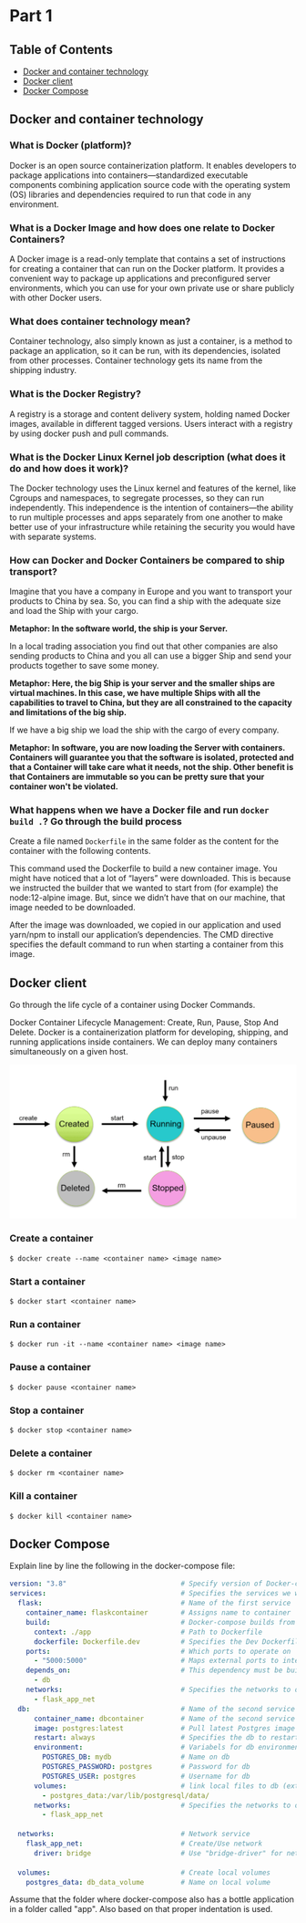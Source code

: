 # Part 1

## Table of Contents

- [Docker and container technology](#docker-and-container-technology)
- [Docker client](#docker-client)
- [Docker Compose](#docker-compose)

## Docker and container technology

### What is Docker (platform)?

Docker is an open source containerization platform. It enables developers to package applications into
containers—standardized executable components combining application source code with the operating system (OS) libraries
and dependencies required to run that code in any environment.

### What is a Docker Image and how does one relate to Docker Containers?

A Docker image is a read-only template that contains a set of instructions for creating a container that can run on the
Docker platform. It provides a convenient way to package up applications and preconfigured server environments, which
you can use for your own private use or share publicly with other Docker users.

### What does container technology mean?

Container technology, also simply known as just a container, is a method to package an application, so it can be run,
with its dependencies, isolated from other processes. Container technology gets its name from the shipping industry.

### What is the Docker Registry?

A registry is a storage and content delivery system, holding named Docker images, available in different tagged
versions. Users interact with a registry by using docker push and pull commands.

### What is the Docker Linux Kernel job description (what does it do and how does it work)?

The Docker technology uses the Linux kernel and features of the kernel, like Cgroups and namespaces, to segregate
processes, so they can run independently. This independence is the intention of containers—the ability to run multiple
processes and apps separately from one another to make better use of your infrastructure while retaining the security
you would have with separate systems.

### How can Docker and Docker Containers be compared to ship transport?

Imagine that you have a company in Europe and you want to transport your products to China by sea. So, you can find a
ship with the adequate size and load the Ship with your cargo.

__Metaphor: In the software world, the ship is your Server.__

In a local trading association you find out that other companies are also sending products to China and you all can use
a bigger Ship and send your products together to save some money.

__Metaphor: Here, the big Ship is your server and the smaller ships are virtual machines. In this case, we have multiple
Ships with all the capabilities to travel to China, but they are all constrained to the capacity and limitations of the
big ship.__

If we have a big ship we load the ship with the cargo of every company.

__Metaphor: In software, you are now loading the Server with containers. Containers will guarantee you that the software
is isolated, protected and that a Container will take care what it needs, not the ship. Other benefit is that Containers
are immutable so you can be pretty sure that your container won't be violated.__

### What happens when we have a Docker file and run `docker build .`? Go through the build process

Create a file named `Dockerfile` in the same folder as the content for the container with the following contents.

This command used the Dockerfile to build a new container image. You might have noticed that a lot of “layers” were
downloaded. This is because we instructed the builder that we wanted to start from (for example) the node:12-alpine
image. But, since we didn’t have that on our machine, that image needed to be downloaded.

After the image was downloaded, we copied in our application and used yarn/npm to install our application’s
dependencies. The CMD directive specifies the default command to run when starting a container from this image.

## Docker client

Go through the life cycle of a container using Docker Commands.

Docker Container Lifecycle Management: Create, Run, Pause, Stop And Delete. Docker is a containerization platform for
developing, shipping, and running applications inside containers. We can deploy many containers simultaneously on a
given host.

![](img/lifecycle.png)

### Create a container

```shell
$ docker create --name <container name> <image name>
```

### Start a container

```shell
$ docker start <container name>
```

### Run a container

```shell
$ docker run -it --name <container name> <image name>
```

### Pause a container

```shell
$ docker pause <container name>
```

### Stop a container

```shell
$ docker stop <container name>
```

### Delete a container

```shell
$ docker rm <container name>
```

### Kill a container

```shell
$ docker kill <container name>
```

## Docker Compose

Explain line by line the following in the docker-compose file:

```yml
version: "3.8"                            # Specify version of Docker-compose
services:                                 # Specifies the services we want to run
  flask:                                  # Name of the first service
    container_name: flaskcontainer        # Assigns name to container
    build:                                # Docker-compose builds from here
      context: ./app                      # Path to Dockerfile 
      dockerfile: Dockerfile.dev          # Specifies the Dev Dockerfile
    ports:                                # Which ports to operate on
      - "5000:5000"                       # Maps external ports to internal ports
    depends_on:                           # This dependency must be built first
      - db
    networks:                             # Specifies the networks to operate on
      - flask_app_net
  db:                                     # Name of the second service
      container_name: dbcontainer         # Name of the second service
      image: postgres:latest              # Pull latest Postgres image from DockerHub
      restart: always                     # Specifies the db to restart if for som reasons it stops
      environment:                        # Variabels for db environment
        POSTGRES_DB: mydb                 # Name on db
        POSTGRES_PASSWORD: postgres       # Password for db
        POSTGRES_USER: postgres           # Username for db
      volumes:                            # link local files to db (external to container)
        - postgres_data:/var/lib/postgresql/data/
      networks:                           # Specifies the networks to operate on
        - flask_app_net

  networks:                               # Network service
    flask_app_net:                        # Create/Use network
      driver: bridge                      # Use "bridge-driver" for network

  volumes:                                # Create local volumes
    postgres_data: db_data_volume         # Name on local volume
```

Assume that the folder where docker-compose also has a bottle application in a folder called "app". Also based on that
proper indentation is used.